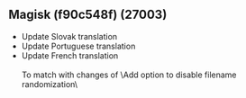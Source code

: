 ## Magisk (f90c548f) (27003)
- Update Slovak translation
- Update Portuguese translation
- Update French translation<br><br>To match with changes of \Add option to disable filename randomization\
